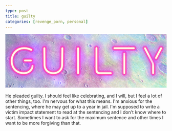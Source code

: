 ```yaml
---
type: post
title: guilty
categories: [revenge_porn, personal]
---
```

![guilty](/images/guilty.png)

He pleaded guilty. I should feel like celebrating, and I will, but I feel a lot of other things, too. I'm nervous for what this means. I'm anxious for the sentencing, where he may get up to a year in jail. I'm supposed to write a victim impact statement to read at the sentencing and I don't know where to start. Sometimes I want to ask for the maximum sentence and other times I want to be more forgiving than that. 